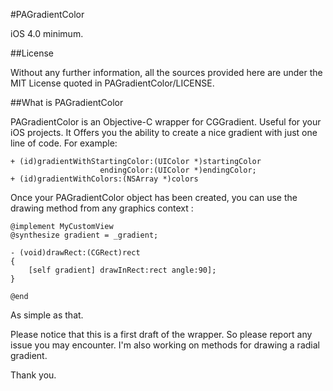
#PAGradientColor

iOS 4.0 minimum.

##License

Without any further information, all the sources provided here are under the MIT License quoted in PAGradientColor/LICENSE.


##What is PAGradientColor

PAGradientColor is an Objective-C wrapper for CGGradient. Useful for your iOS projects.
It Offers you the ability to create a nice gradient with just one line of code.
For example:

	+ (id)gradientWithStartingColor:(UIColor *)startingColor 
						endingColor:(UIColor *)endingColor;
	+ (id)gradientWithColors:(NSArray *)colors
	
Once your PAGradientColor object has been created, you can use the drawing method from any graphics context :


	@implement MyCustomView
	@synthesize gradient = _gradient;
	
	- (void)drawRect:(CGRect)rect
	{
		[self gradient] drawInRect:rect angle:90];
	}
	
	@end
	
As simple as that.

Please notice that this is a first draft of the wrapper. So please report any issue you may encounter.
I'm also working on methods for drawing a radial gradient.

Thank you.